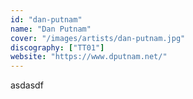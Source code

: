 ```yaml
---
id: "dan-putnam"
name: "Dan Putnam"
cover: "/images/artists/dan-putnam.jpg"
discography: ["TT01"]
website: "https://www.dputnam.net/"
---
```


asdasdf